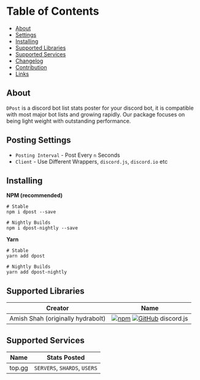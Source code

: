 # Table of Contents

- [About](#about)
- [Settings](#posting-settings)
- [Installing](#installing)
- [Supported Libraries](#supported-libraries)
- [Supported Services](#supported-services)
- [Changelog](#changelog)
- [Contribution](#contribution)
- [Links](#links)


## About

`DPost` is a discord bot list stats poster for your discord bot,
it is compatible with most major bot lists and growing rapidly.
Our package focuses on being light weight with outstanding performance.

## Posting Settings

* `Posting Interval` - Post Every `n` Seconds
* `Client` - Use Different Wrappers, `discord.js`, `discord.io` etc

## Installing

**NPM (recommended)**
```
# Stable
npm i dpost --save

# Nightly Builds
npm i dpost-nightly --save
```

**Yarn**
```
# Stable
yarn add dpost

# Nightly Builds
yarn add dpost-nightly
```

## Supported Libraries

| Creator                           | Name                                                                                                                                   |
| --------------------------------- | -------------------------------------------------------------------------------------------------------------------------------------- |
| Amish Shah (originally hydrabolt) | [![npm](static/npm.png)](https://npm.im/discord.js) [![GitHub](static/github.png)](https://github.com/discordjs/discord.js) discord.js |

## Supported Services

| Name                              | Stats Posted                                                                                                                           |
| --------------------------------- | -------------------------------------------------------------------------------------------------------------------------------------- |
| top.gg                            | `SERVERS`, `SHARDS`, `USERS`                                                                                                           |
